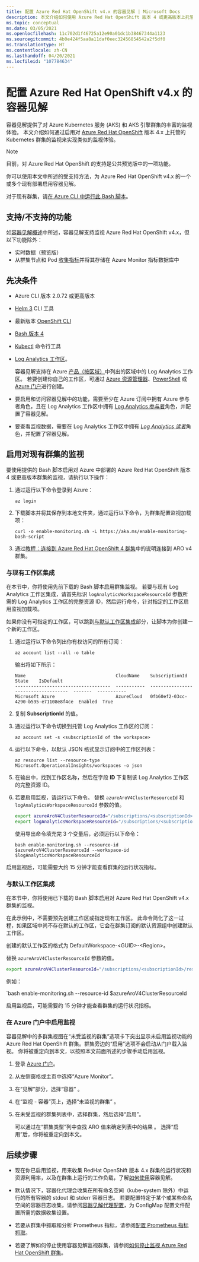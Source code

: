 ```yaml
---
title: 配置 Azure Red Hat OpenShift v4.x 的容器见解 | Microsoft Docs
description: 本文介绍如何使用 Azure Red Hat OpenShift 版本 4 或更高版本上托管的 Azure Monitor 来配置对 Kubernetes 群集的监视。
ms.topic: conceptual
ms.date: 03/05/2021
ms.openlocfilehash: 11c702d1f46725a12e90a01dc1b38467344a1123
ms.sourcegitcommit: 4b0e424f5aa8a11daf0eec32456854542a2f5df0
ms.translationtype: HT
ms.contentlocale: zh-CN
ms.lasthandoff: 04/20/2021
ms.locfileid: "107784634"
---
```

# <a name="configure-azure-red-hat-openshift-v4x-with-container-insights"></a>配置 Azure Red Hat OpenShift v4.x 的容器见解

容器见解提供了对 Azure Kubernetes 服务 (AKS) 和 AKS 引擎群集的丰富的监视体验。 本文介绍如何通过启用对 [Azure Red Hat OpenShift](../../openshift/intro-openshift.md) 版本 4.x 上托管的 Kubernetes 群集的监视来实现类似的监视体验。

>[!NOTE]
>目前，对 Azure Red Hat OpenShift 的支持是公共预览版中的一项功能。
>

你可以使用本文中所述的受支持方法，为 Azure Red Hat OpenShift v4.x 的一个或多个现有部署启用容器见解。

对于现有群集，请[在 Azure CLI 中运行此 Bash 脚本](/cli/azure/openshift#az_openshift_create&preserve-view=true)。

## <a name="supported-and-unsupported-features"></a>支持/不支持的功能

如[容器见解概述](container-insights-overview.md)中所述，容器见解支持监视 Azure Red Hat OpenShift v4.x，但以下功能除外：

- 实时数据（预览版）
- 从群集节点和 Pod [收集指标](container-insights-update-metrics.md)并将其存储在 Azure Monitor 指标数据库中

## <a name="prerequisites"></a>先决条件

- Azure CLI 版本 2.0.72 或更高版本  

- [Helm 3](https://helm.sh/docs/intro/install/) CLI 工具

- 最新版本 [OpenShift CLI](https://docs.openshift.com/container-platform/4.7/cli_reference/openshift_cli/getting-started-cli.html)

- [Bash 版本 4](https://www.gnu.org/software/bash/)

- [Kubectl](https://kubernetes.io/docs/tasks/tools/install-kubectl/) 命令行工具

- [Log Analytics 工作区](../logs/design-logs-deployment.md)。

    容器见解支持在 Azure [产品（按区域）](https://azure.microsoft.com/global-infrastructure/services/?regions=all&products=monitor)中列出的区域中的 Log Analytics 工作区。 若要创建你自己的工作区，可通过 [Azure 资源管理器](../logs/resource-manager-workspace.md)、[PowerShell](../logs/powershell-sample-create-workspace.md?toc=%2fpowershell%2fmodule%2ftoc.json) 或 [Azure 门户](../logs/quick-create-workspace.md)进行创建。

- 要启用和访问容器见解中的功能，需要至少在 Azure 订阅中拥有 Azure 参与者角色，且在 Log Analytics 工作区中拥有 [Log Analytics 参与者](../logs/manage-access.md#manage-access-using-azure-permissions)角色，并配置了容器见解。

- 要查看监视数据，需要在 Log Analytics 工作区中拥有 [*Log Analytics 读者*](../logs/manage-access.md#manage-access-using-azure-permissions)角色，并配置了容器见解。

## <a name="enable-monitoring-for-an-existing-cluster"></a>启用对现有群集的监视

要使用提供的 Bash 脚本启用对 Azure 中部署的 Azure Red Hat OpenShift 版本 4 或更高版本群集的监视，请执行以下操作：

1. 通过运行以下命令登录到 Azure：

    ```azurecli
    az login
    ```

1. 下载脚本并将其保存到本地文件夹，通过运行以下命令，为群集配置监视加载项：

    `curl -o enable-monitoring.sh -L https://aka.ms/enable-monitoring-bash-script`

1. 通过[教程：连接到 Azure Red Hat OpenShift 4 群集](../../openshift/tutorial-connect-cluster.md)中的说明连接到 ARO v4 群集。


### <a name="integrate-with-an-existing-workspace"></a>与现有工作区集成

在本节中，你将使用先前下载的 Bash 脚本启用群集监视。 若要与现有 Log Analytics 工作区集成，请首先标识 `logAnalyticsWorkspaceResourceId` 参数所需的 Log Analytics 工作区的完整资源 ID，然后运行命令，针对指定的工作区启用监视加载项。

如果你没有可指定的工作区，可以跳到[与默认工作区集成](#integrate-with-the-default-workspace)部分，让脚本为你创建一个新的工作区。

1. 通过运行以下命令列出你有权访问的所有订阅：

    ```azurecli
    az account list --all -o table
    ```

    输出将如下所示：

    ```azurecli
    Name                                  CloudName    SubscriptionId                        State    IsDefault
    ------------------------------------  -----------  ------------------------------------  -------  -----------
    Microsoft Azure                       AzureCloud   0fb60ef2-03cc-4290-b595-e71108e8f4ce  Enabled  True
    ```

1. 复制 **SubscriptionId** 的值。

1. 通过运行以下命令切换到托管 Log Analytics 工作区的订阅：

    ```azurecli
    az account set -s <subscriptionId of the workspace>
    ```

1. 运行以下命令，以默认 JSON 格式显示订阅中的工作区列表：

    ```
    az resource list --resource-type Microsoft.OperationalInsights/workspaces -o json
    ```

1. 在输出中，找到工作区名称，然后在字段 **ID** 下复制该 Log Analytics 工作区的完整资源 ID。

1. 若要启用监视，请运行以下命令。 替换 `azureAroV4ClusterResourceId` 和 `logAnalyticsWorkspaceResourceId` 参数的值。

    ```bash
    export azureAroV4ClusterResourceId="/subscriptions/<subscriptionId>/resourceGroups/<resourceGroupName>/providers/Microsoft.RedHatOpenShift/OpenShiftClusters/<clusterName>"
    export logAnalyticsWorkspaceResourceId="/subscriptions/<subscriptionId>/resourceGroups/<resourceGroupName>/providers/microsoft.operationalinsights/workspaces/<workspaceName>" 
    ```

    使用导出命令填充完 3 个变量后，必须运行以下命令：

    `bash enable-monitoring.sh --resource-id $azureAroV4ClusterResourceId --workspace-id $logAnalyticsWorkspaceResourceId`

启用监视后，可能需要大约 15 分钟才能查看群集的运行状况指标。

### <a name="integrate-with-the-default-workspace"></a>与默认工作区集成

在本节中，你将使用已下载的 Bash 脚本启用对 Azure Red Hat OpenShift v4.x 群集的监视。

在此示例中，不需要预先创建工作区或指定现有工作区。 此命令简化了这一过程，如果区域中尚不存在默认的工作区，它会在群集订阅的默认资源组中创建默认工作区。

创建的默认工作区的格式为 DefaultWorkspace-\<GUID>-\<Region>。  

替换 `azureAroV4ClusterResourceId` 参数的值。

```bash
export azureAroV4ClusterResourceId="/subscriptions/<subscriptionId>/resourceGroups/<resourceGroupName>/providers/Microsoft.RedHatOpenShift/OpenShiftClusters/<clusterName>"
```

例如：

`bash enable-monitoring.sh --resource-id $azureAroV4ClusterResourceId 

启用监视后，可能需要约 15 分钟才能查看群集的运行状况指标。

### <a name="enable-monitoring-from-the-azure-portal"></a>在 Azure 门户中启用监视

容器见解中的多群集视图在“未受监视的群集”选项卡下突出显示未启用监视功能的 Azure Red Hat OpenShift 群集。群集旁边的“启用”选项不会启动从门户载入监视。 你将被重定向到本文，以按照本文前面所述的步骤手动启用监视。

1. 登录 [Azure 门户](https://portal.azure.com)。

1. 从左侧窗格或主页中选择“Azure Monitor”。

1. 在“见解”部分，选择“容器” 。

1. 在“监视 - 容器”页上，选择“未监视的群集” 。

1. 在未受监视的群集列表中，选择群集，然后选择“启用”。

    可以通过在“群集类型”列中查找 ARO 值来确定列表中的结果 。 选择“启用”后，你将被重定向到本文。

## <a name="next-steps"></a>后续步骤

- 现在你已启用监视，用来收集 RedHat OpenShift 版本 4.x 群集的运行状况和资源利用率，以及在群集上运行的工作负载，了解[如何使用](container-insights-analyze.md)容器见解。

- 默认情况下，容器化代理会收集在所有命名空间（kube-system 除外）中运行的所有容器的 stdout 和 stderr  容器日志。 若要配置特定于某个或某些命名空间的容器日志收集，请参阅[容器见解代理配置](container-insights-agent-config.md)，为 ConfigMap 配置文件配置所需的数据收集设置。

- 若要从群集中抓取和分析 Prometheus 指标，请参阅[配置 Prometheus 指标抓取](container-insights-prometheus-integration.md)。

- 若要了解如何停止使用容器见解监视群集，请参阅[如何停止监视 Azure Red Hat OpenShift 群集](./container-insights-optout-openshift-v3.md)。
